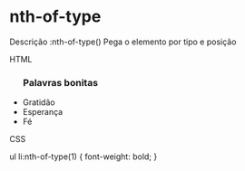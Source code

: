 # nth-of-type

Descrição
:nth-of-type()
Pega o elemento por tipo e posição

HTML

<ul>
  <h3>Palavras bonitas</h3>
  <li>Gratidão</li>
  <li>Esperança</li>
  <li>Fé</li>
</ul>
CSS

ul li:nth-of-type(1) {
  font-weight: bold;
}

